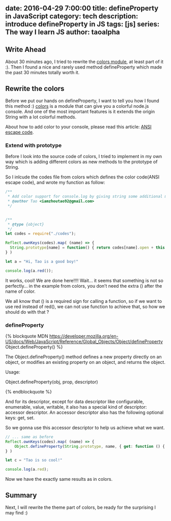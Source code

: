 date: 2016-04-29 7:00:00
title: defineProperty in JavaScript
category: tech
description: introduce defineProperty in JS
tags: [js]
series: The way I learn JS
author: taoalpha
---

## Write Ahead
About 30 minutes ago, I tried to rewrite the [colors module](https://www.npmjs.com/package/colors), at least part of it :). Then I found a nice and rarely used method defineProperty which made the past 30 minutes totally worth it.

## Rewrite the colors
Before we put our hands on defineProperty, I want to tell you how I found this method :) [colors](https://www.npmjs.com/package/colors) is a module that can give you a colorful node.js console. And one of the most important features is it extends the origin String with a lot colorful methods.

About how to add color to your console, please read this article: [ANSI escape code](https://en.wikipedia.org/wiki/ANSI_escape_code).

### Extend with prototype
Before I look into the source code of colors, I tried to implement in my own way which is adding different colors as new methods to the prototype of String.

So I inlcude the codes file from colors which defines the color code(ANSI escape code), and wrote my function as follow:

``` javascript
/**
 * Add color support for console.log by giving string some additional methods to paint themself with color
 * @author Tao <iamzhoutao92@gmail.com>
 */


/**
 * @type {object}
 */
let codes = require("./codes");

Reflect.ownKeys(codes).map( (name) => {
  String.prototype[name] = function() { return codes[name].open + this + codes[name].close; }
} )

let a = "Hi, Tao is a good boy!"

console.log(a.red());
```

It works, cool! We are done here!!!! Wait… it seems that something is not so perfectly… in the example from colors, you don’t need the extra () after the name of color.

We all know that () is a required sign for calling a function, so if we want to use red instead of red(), we can not use function to achieve that, so how we should do with that ?

### defineProperty

{% blockquote MDN https://developer.mozilla.org/en-US/docs/Web/JavaScript/Reference/Global_Objects/Object/defineProperty Object.defineProperty() %}

The Object.defineProperty() method defines a new property directly on an object, or modifies an existing property on an object, and returns the object.

Usage:

Object.defineProperty(obj, prop, descriptor)

{% endblockquote %}

And for its descriptor, except for data descriptor like configurable, enumerable, value, writable, it also has a special kind of descriptor: accessor descriptor. An accessor descriptor also has the following optional keys: get, set.

So we gonna use this accessor descriptor to help us achieve what we want.

``` javascript
// ... same as before
Reflect.ownKeys(codes).map( (name) => {
    Object.defineProperty(String.prototype, name, { get: function () { return codes[name].open + this + codes[name].close; } });
} )

let c = "Tao is so cool!"

console.log(a.red);
```

Now we have the exactly same results as in colors.

## Summary
Next, I will rewrite the theme part of colors, be ready for the surprising I may find :)

